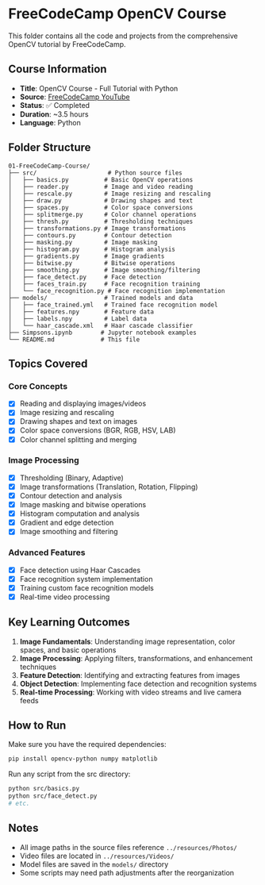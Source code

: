 # FreeCodeCamp OpenCV Course

This folder contains all the code and projects from the comprehensive OpenCV tutorial by FreeCodeCamp.

## Course Information
- **Title**: OpenCV Course - Full Tutorial with Python
- **Source**: [FreeCodeCamp YouTube](https://youtu.be/oXlwWbU8l2o?si=sGK615i9zXabRJ4k)
- **Status**: ✅ Completed
- **Duration**: ~3.5 hours
- **Language**: Python

## Folder Structure

```
01-FreeCodeCamp-Course/
├── src/                    # Python source files
│   ├── basics.py          # Basic OpenCV operations
│   ├── reader.py          # Image and video reading
│   ├── rescale.py         # Image resizing and rescaling
│   ├── draw.py            # Drawing shapes and text
│   ├── spaces.py          # Color space conversions
│   ├── splitmerge.py      # Color channel operations
│   ├── thresh.py          # Thresholding techniques
│   ├── transformations.py # Image transformations
│   ├── contours.py        # Contour detection
│   ├── masking.py         # Image masking
│   ├── histogram.py       # Histogram analysis
│   ├── gradients.py       # Image gradients
│   ├── bitwise.py         # Bitwise operations
│   ├── smoothing.py       # Image smoothing/filtering
│   ├── face_detect.py     # Face detection
│   ├── faces_train.py     # Face recognition training
│   └── face_recognition.py # Face recognition implementation
├── models/                # Trained models and data
│   ├── face_trained.yml   # Trained face recognition model
│   ├── features.npy       # Feature data
│   ├── labels.npy         # Label data
│   └── haar_cascade.xml   # Haar cascade classifier
├── Simpsons.ipynb        # Jupyter notebook examples
└── README.md             # This file
```

## Topics Covered

### Core Concepts
- [x] Reading and displaying images/videos
- [x] Image resizing and rescaling
- [x] Drawing shapes and text on images
- [x] Color space conversions (BGR, RGB, HSV, LAB)
- [x] Color channel splitting and merging

### Image Processing
- [x] Thresholding (Binary, Adaptive)
- [x] Image transformations (Translation, Rotation, Flipping)
- [x] Contour detection and analysis
- [x] Image masking and bitwise operations
- [x] Histogram computation and analysis
- [x] Gradient and edge detection
- [x] Image smoothing and filtering

### Advanced Features
- [x] Face detection using Haar Cascades
- [x] Face recognition system implementation
- [x] Training custom face recognition models
- [x] Real-time video processing

## Key Learning Outcomes

1. **Image Fundamentals**: Understanding image representation, color spaces, and basic operations
2. **Image Processing**: Applying filters, transformations, and enhancement techniques
3. **Feature Detection**: Identifying and extracting features from images
4. **Object Detection**: Implementing face detection and recognition systems
5. **Real-time Processing**: Working with video streams and live camera feeds

## How to Run

Make sure you have the required dependencies:
```bash
pip install opencv-python numpy matplotlib
```

Run any script from the src directory:
```bash
python src/basics.py
python src/face_detect.py
# etc.
```

## Notes
- All image paths in the source files reference `../resources/Photos/`
- Video files are located in `../resources/Videos/`
- Model files are saved in the `models/` directory
- Some scripts may need path adjustments after the reorganization
